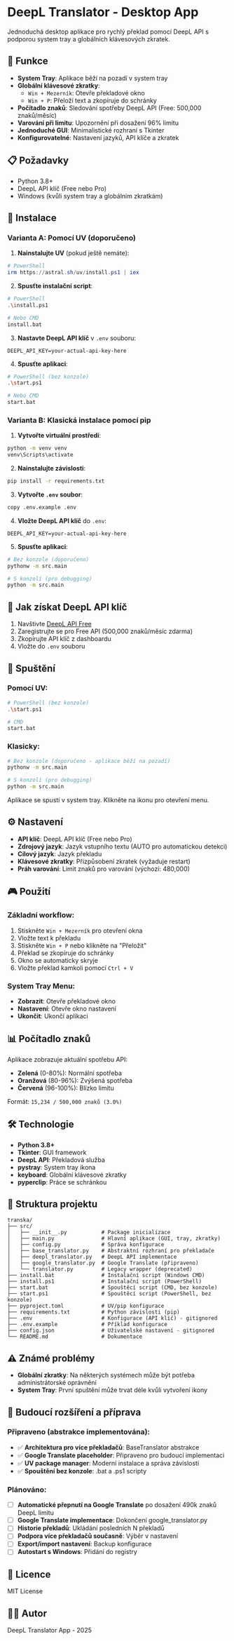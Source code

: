# DeepL Translator - Desktop App

Jednoduchá desktop aplikace pro rychlý překlad pomocí DeepL API s podporou system tray a globálních klávesových zkratek.

## 🚀 Funkce

- **System Tray**: Aplikace běží na pozadí v system tray
- **Globální klávesové zkratky**:
  - `Win + Mezerník`: Otevře překladové okno
  - `Win + P`: Přeloží text a zkopíruje do schránky
- **Počítadlo znaků**: Sledování spotřeby DeepL API (Free: 500,000 znaků/měsíc)
- **Varování při limitu**: Upozornění při dosažení 96% limitu
- **Jednoduché GUI**: Minimalistické rozhraní s Tkinter
- **Konfigurovatelné**: Nastavení jazyků, API klíče a zkratek

## 📋 Požadavky

- Python 3.8+
- DeepL API klíč (Free nebo Pro)
- Windows (kvůli system tray a globálním zkratkám)

## 🔧 Instalace

### Varianta A: Pomocí UV (doporučeno)

1. **Nainstalujte UV** (pokud ještě nemáte):
```powershell
# PowerShell
irm https://astral.sh/uv/install.ps1 | iex
```

2. **Spusťte instalační script**:
```bash
# PowerShell
.\install.ps1

# Nebo CMD
install.bat
```

3. **Nastavte DeepL API klíč** v `.env` souboru:
```
DEEPL_API_KEY=your-actual-api-key-here
```

4. **Spusťte aplikaci**:
```bash
# PowerShell (bez konzole)
.\start.ps1

# Nebo CMD
start.bat
```

### Varianta B: Klasická instalace pomocí pip

1. **Vytvořte virtuální prostředí**:
```bash
python -m venv venv
venv\Scripts\activate
```

2. **Nainstalujte závislosti**:
```bash
pip install -r requirements.txt
```

3. **Vytvořte `.env` soubor**:
```bash
copy .env.example .env
```

4. **Vložte DeepL API klíč** do `.env`:
```
DEEPL_API_KEY=your-actual-api-key-here
```

5. **Spusťte aplikaci**:
```bash
# Bez konzole (doporučeno)
pythonw -m src.main

# S konzolí (pro debugging)
python -m src.main
```

## 🎯 Jak získat DeepL API klíč

1. Navštivte [DeepL API Free](https://www.deepl.com/pro-api)
2. Zaregistrujte se pro Free API (500,000 znaků/měsíc zdarma)
3. Zkopírujte API klíč z dashboardu
4. Vložte do `.env` souboru

## 🏃 Spuštění

### Pomocí UV:
```bash
# PowerShell (bez konzole)
.\start.ps1

# CMD
start.bat
```

### Klasicky:
```bash
# Bez konzole (doporučeno - aplikace běží na pozadí)
pythonw -m src.main

# S konzolí (pro debugging)
python -m src.main
```

Aplikace se spustí v system tray. Klikněte na ikonu pro otevření menu.

## ⚙️ Nastavení

- **API klíč**: DeepL API klíč (Free nebo Pro)
- **Zdrojový jazyk**: Jazyk vstupního textu (AUTO pro automatickou detekci)
- **Cílový jazyk**: Jazyk překladu
- **Klávesové zkratky**: Přizpůsobení zkratek (vyžaduje restart)
- **Práh varování**: Limit znaků pro varování (výchozí: 480,000)

## 🎮 Použití

### Základní workflow:
1. Stiskněte `Win + Mezerník` pro otevření okna
2. Vložte text k překladu
3. Stiskněte `Win + P` nebo klikněte na "Přeložit"
4. Překlad se zkopíruje do schránky
5. Okno se automaticky skryje
6. Vložte překlad kamkoli pomocí `Ctrl + V`

### System Tray Menu:
- **Zobrazit**: Otevře překladové okno
- **Nastavení**: Otevře okno nastavení
- **Ukončit**: Ukončí aplikaci

## 📊 Počítadlo znaků

Aplikace zobrazuje aktuální spotřebu API:
- **Zelená** (0-80%): Normální spotřeba
- **Oranžová** (80-96%): Zvýšená spotřeba
- **Červená** (96-100%): Blízko limitu

Formát: `15,234 / 500,000 znaků (3.0%)`

## 🛠️ Technologie

- **Python 3.8+**
- **Tkinter**: GUI framework
- **DeepL API**: Překladová služba
- **pystray**: System tray ikona
- **keyboard**: Globální klávesové zkratky
- **pyperclip**: Práce se schránkou

## 📝 Struktura projektu

```
transka/
├── src/
│   ├── __init__.py           # Package inicializace
│   ├── main.py               # Hlavní aplikace (GUI, tray, zkratky)
│   ├── config.py             # Správa konfigurace
│   ├── base_translator.py    # Abstraktní rozhraní pro překladače
│   ├── deepl_translator.py   # DeepL API implementace
│   ├── google_translator.py  # Google Translate (připraveno)
│   └── translator.py         # Legacy wrapper (deprecated)
├── install.bat               # Instalační script (Windows CMD)
├── install.ps1               # Instalační script (PowerShell)
├── start.bat                 # Spouštěcí script (CMD, bez konzole)
├── start.ps1                 # Spouštěcí script (PowerShell, bez konzole)
├── pyproject.toml            # UV/pip konfigurace
├── requirements.txt          # Python závislosti (pip)
├── .env                      # Konfigurace (API klíč) - gitignored
├── .env.example              # Příklad konfigurace
├── config.json               # Uživatelské nastavení - gitignored
└── README.md                 # Dokumentace
```

## ⚠️ Známé problémy

- **Globální zkratky**: Na některých systémech může být potřeba administrátorské oprávnění
- **System Tray**: První spuštění může trvat déle kvůli vytvoření ikony

## 🔮 Budoucí rozšíření a příprava

### Připraveno (abstrakce implementována):
- ✅ **Architektura pro více překladačů**: BaseTranslator abstrakce
- ✅ **Google Translate placeholder**: Připraveno pro budoucí implementaci
- ✅ **UV package manager**: Moderní instalace a správa závislostí
- ✅ **Spouštění bez konzole**: .bat a .ps1 scripty

### Plánováno:
- [ ] **Automatické přepnutí na Google Translate** po dosažení 490k znaků DeepL limitu
- [ ] **Google Translate implementace**: Dokončení google_translator.py
- [ ] **Historie překladů**: Ukládání posledních N překladů
- [ ] **Podpora více překladačů současně**: Výběr v nastavení
- [ ] **Export/import nastavení**: Backup konfigurace
- [ ] **Autostart s Windows**: Přidání do registry

## 📄 Licence

MIT License

## 👨‍💻 Autor

DeepL Translator App - 2025
